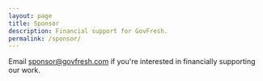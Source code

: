 ```yaml
---
layout: page
title: Sponsor
description: Financial support for GovFresh.
permalink: /sponsor/
---
```


Email <sponsor@govfresh.com> if you're interested in financially supporting our work.